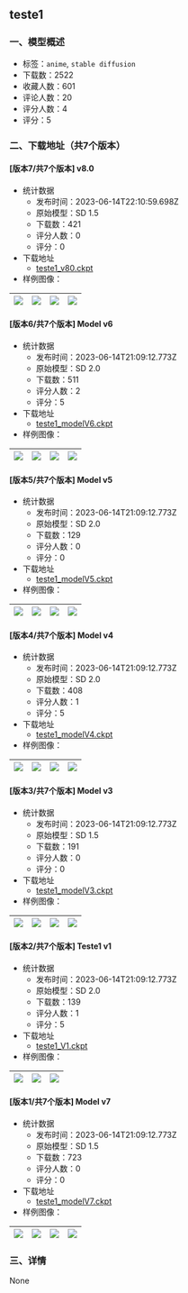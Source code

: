 ## teste1
### 一、模型概述

- 标签：`anime`, `stable diffusion`
- 下载数：2522
- 收藏人数：601
- 评论人数：20
- 评分人数：4
- 评分：5

### 二、下载地址（共7个版本）

#### [版本7/共7个版本] v8.0

- 统计数据
  - 发布时间：2023-06-14T22:10:59.698Z
  - 原始模型：SD 1.5
  - 下载数：421
  - 评分人数：0
  - 评分：0
- 下载地址
  - [teste1_v80.ckpt](https://civitai.com/api/download/models/96118)
- 样例图像：

| <img src="https://image.civitai.com/xG1nkqKTMzGDvpLrqFT7WA/0e31b5e4-13a9-4b11-ac66-0c7b9e2b9409/width=450/1146529.jpeg" /> | <img src="https://image.civitai.com/xG1nkqKTMzGDvpLrqFT7WA/d7717d40-8a72-42e0-b9f8-6c9deced4c72/width=450/1146528.jpeg" /> | <img src="https://image.civitai.com/xG1nkqKTMzGDvpLrqFT7WA/4441442e-33d9-4ec7-98b0-b44db3263c32/width=450/1146531.jpeg" /> | <img src="https://image.civitai.com/xG1nkqKTMzGDvpLrqFT7WA/bedcc5b1-3d7f-4ac4-9a80-a0781a33f002/width=450/1146530.jpeg" /> |
| ---- | ---- | ---- | ---- |

#### [版本6/共7个版本] Model v6

- 统计数据
  - 发布时间：2023-06-14T21:09:12.773Z
  - 原始模型：SD 2.0
  - 下载数：511
  - 评分人数：2
  - 评分：5
- 下载地址
  - [teste1_modelV6.ckpt](https://civitai.com/api/download/models/23826)
- 样例图像：

| <img src="https://image.civitai.com/xG1nkqKTMzGDvpLrqFT7WA/ff967838-4852-45d5-89e8-46fb9aebf500/width=450/258835.jpeg" /> | <img src="https://image.civitai.com/xG1nkqKTMzGDvpLrqFT7WA/0bc0c47c-4787-4485-b331-6f9608ae6000/width=450/258834.jpeg" /> | <img src="https://image.civitai.com/xG1nkqKTMzGDvpLrqFT7WA/8f982b3d-455b-4cfe-4776-2342161e5400/width=450/258833.jpeg" /> | <img src="https://image.civitai.com/xG1nkqKTMzGDvpLrqFT7WA/962809e9-5613-43c1-9567-8e379731df00/width=450/258832.jpeg" /> |
| ---- | ---- | ---- | ---- |

#### [版本5/共7个版本] Model v5

- 统计数据
  - 发布时间：2023-06-14T21:09:12.773Z
  - 原始模型：SD 2.0
  - 下载数：129
  - 评分人数：0
  - 评分：0
- 下载地址
  - [teste1_modelV5.ckpt](https://civitai.com/api/download/models/23821)
- 样例图像：

| <img src="https://image.civitai.com/xG1nkqKTMzGDvpLrqFT7WA/1982d449-d6c7-49c3-8904-29d3ca6acb00/width=450/258789.jpeg" /> | <img src="https://image.civitai.com/xG1nkqKTMzGDvpLrqFT7WA/c84847be-e7a9-4852-38dc-d96781e6ed00/width=450/258788.jpeg" /> | <img src="https://image.civitai.com/xG1nkqKTMzGDvpLrqFT7WA/6d88ff57-8fd2-48ee-1ba5-ce787882e000/width=450/258787.jpeg" /> | <img src="https://image.civitai.com/xG1nkqKTMzGDvpLrqFT7WA/d7f7570b-eb2e-443d-b057-6b3b681a2800/width=450/258786.jpeg" /> |
| ---- | ---- | ---- | ---- |

#### [版本4/共7个版本] Model v4

- 统计数据
  - 发布时间：2023-06-14T21:09:12.773Z
  - 原始模型：SD 2.0
  - 下载数：408
  - 评分人数：1
  - 评分：5
- 下载地址
  - [teste1_modelV4.ckpt](https://civitai.com/api/download/models/12395)
- 样例图像：

| <img src="https://image.civitai.com/xG1nkqKTMzGDvpLrqFT7WA/0ffdcc15-83c9-4d2b-6a05-832429558800/width=450/119359.jpeg" /> | <img src="https://image.civitai.com/xG1nkqKTMzGDvpLrqFT7WA/42e859f5-4841-44b1-c9c5-568ed7d40900/width=450/119358.jpeg" /> | <img src="https://image.civitai.com/xG1nkqKTMzGDvpLrqFT7WA/19c042bd-5f41-4faa-593d-653b9b970800/width=450/119357.jpeg" /> | <img src="https://image.civitai.com/xG1nkqKTMzGDvpLrqFT7WA/a4cdfa6f-284e-46e4-565e-466b19008800/width=450/119356.jpeg" /> |
| ---- | ---- | ---- | ---- |

#### [版本3/共7个版本] Model v3

- 统计数据
  - 发布时间：2023-06-14T21:09:12.773Z
  - 原始模型：SD 1.5
  - 下载数：191
  - 评分人数：0
  - 评分：0
- 下载地址
  - [teste1_modelV3.ckpt](https://civitai.com/api/download/models/9346)
- 样例图像：

| <img src="https://image.civitai.com/xG1nkqKTMzGDvpLrqFT7WA/8a49d147-5605-4043-7ad9-6a5772235700/width=450/89775.jpeg" /> | <img src="https://image.civitai.com/xG1nkqKTMzGDvpLrqFT7WA/ef034069-e990-44b1-b872-fffbfab94000/width=450/89774.jpeg" /> | <img src="https://image.civitai.com/xG1nkqKTMzGDvpLrqFT7WA/72206fb1-258f-48fb-7dd5-b1b53cada500/width=450/89773.jpeg" /> | <img src="https://image.civitai.com/xG1nkqKTMzGDvpLrqFT7WA/6cc23bda-a033-4a27-c972-e18cb8f16800/width=450/89772.jpeg" /> |
| ---- | ---- | ---- | ---- |

#### [版本2/共7个版本] Teste1 v1

- 统计数据
  - 发布时间：2023-06-14T21:09:12.773Z
  - 原始模型：SD 2.0
  - 下载数：139
  - 评分人数：1
  - 评分：5
- 下载地址
  - [teste1_V1.ckpt](https://civitai.com/api/download/models/6019)
- 样例图像：

| <img src="https://image.civitai.com/xG1nkqKTMzGDvpLrqFT7WA/0544cf46-11c9-410f-dfd5-fe0d24deda00/width=450/81848.jpeg" /> | <img src="https://image.civitai.com/xG1nkqKTMzGDvpLrqFT7WA/74723c0e-797f-4446-ad3a-79ac0718a400/width=450/81846.jpeg" /> | <img src="https://image.civitai.com/xG1nkqKTMzGDvpLrqFT7WA/6dff27d5-8fb8-4266-2ded-2f07c1f78300/width=450/81845.jpeg" /> |
| ---- | ---- | ---- |

#### [版本1/共7个版本] Model v7

- 统计数据
  - 发布时间：2023-06-14T21:09:12.773Z
  - 原始模型：SD 1.5
  - 下载数：723
  - 评分人数：0
  - 评分：0
- 下载地址
  - [teste1_modelV7.ckpt](https://civitai.com/api/download/models/62358)
- 样例图像：

| <img src="https://image.civitai.com/xG1nkqKTMzGDvpLrqFT7WA/72d5ab19-18e2-4f01-b593-849ea95aad43/width=450/685875.jpeg" /> | <img src="https://image.civitai.com/xG1nkqKTMzGDvpLrqFT7WA/174648da-af1c-4cad-8b92-c2f57ef020ed/width=450/685876.jpeg" /> | <img src="https://image.civitai.com/xG1nkqKTMzGDvpLrqFT7WA/bb9ba40c-d9f9-4776-8f81-91a4b597ba9a/width=450/685873.jpeg" /> | <img src="https://image.civitai.com/xG1nkqKTMzGDvpLrqFT7WA/de2153d2-a1b8-4a14-85a5-ef30b962bbd4/width=450/685872.jpeg" /> |
| ---- | ---- | ---- | ---- |


### 三、详情
None